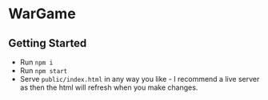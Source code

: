 # WarGame

## Getting Started
- Run `npm i`
- Run `npm start`
- Serve `public/index.html` in any way you like - I recommend a live server as then the html will refresh when you make changes.